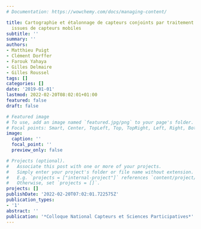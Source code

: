 ```yaml
---
# Documentation: https://wowchemy.com/docs/managing-content/

title: Cartographie et étalonnage de capteurs conjoints par traitement des données
  issues de capteurs mobiles
subtitle: ''
summary: ''
authors:
- Matthieu Puigt
- Clément Dorffer
- Farouk Yahaya
- Gilles Delmaire
- Gilles Roussel
tags: []
categories: []
date: '2019-01-01'
lastmod: 2022-02-20T08:02:01+01:00
featured: false
draft: false

# Featured image
# To use, add an image named `featured.jpg/png` to your page's folder.
# Focal points: Smart, Center, TopLeft, Top, TopRight, Left, Right, BottomLeft, Bottom, BottomRight.
image:
  caption: ''
  focal_point: ''
  preview_only: false

# Projects (optional).
#   Associate this post with one or more of your projects.
#   Simply enter your project's folder or file name without extension.
#   E.g. `projects = ["internal-project"]` references `content/project/deep-learning/index.md`.
#   Otherwise, set `projects = []`.
projects: []
publishDate: '2022-02-20T07:02:01.722575Z'
publication_types:
- '1'
abstract: ''
publication: '*Colloque National Capteurs et Sciences Participatives*'
---
```

